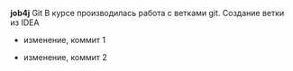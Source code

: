 **job4j**
Git
В курсе производилась работа с ветками git.
Создание ветки из IDEA

- изменение, коммит 1 

- изменение, коммит 2
